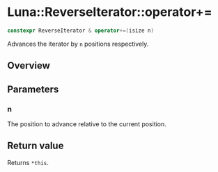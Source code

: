 # Luna::ReverseIterator::operator+=

```c++
constexpr ReverseIterator & operator+=(isize n)
```

Advances the iterator by `n` positions respectively. 

## Overview


## Parameters
### n
The position to advance relative to the current position. 

## Return value
Returns `*this`. 

